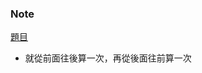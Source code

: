 ### Note
[題目](https://leetcode.com/problems/product-of-array-except-self/description/)

- 就從前面往後算一次，再從後面往前算一次